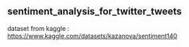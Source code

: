 ## sentiment_analysis_for_twitter_tweets
dataset from kaggle : https://www.kaggle.com/datasets/kazanova/sentiment140
